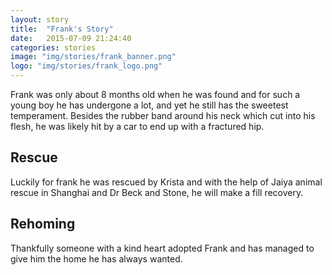 ```yaml
---
layout: story
title:  "Frank's Story"
date:   2015-07-09 21:24:40
categories: stories
image: "img/stories/frank_banner.png"
logo: "img/stories/frank_logo.png"
---
```


Frank was only about 8 months old when he was found and for such a young boy he has undergone a lot, and yet he still has the sweetest temperament. Besides the rubber band around his neck which cut into his flesh, he was likely hit by a car to end up with a fractured hip.  

## Rescue
Luckily for frank he was rescued by Krista and with the help of Jaiya animal rescue in Shanghai and Dr Beck and Stone, he will make a fill recovery.

## Rehoming
Thankfully someone with a kind heart adopted Frank and has managed to give him the home he has always wanted.
